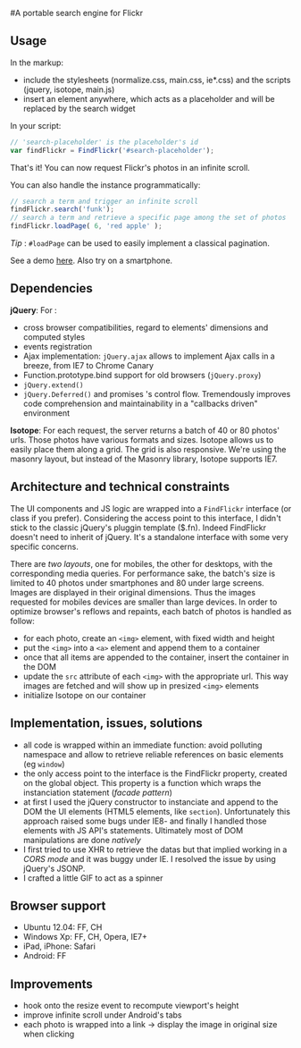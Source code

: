 #A portable search engine for Flickr


## Usage
In the markup:
  - include the stylesheets (normalize.css, main.css, ie*.css) and the scripts (jquery, isotope, main.js)
  - insert an element anywhere, which acts as a placeholder and will be replaced by the search widget

In your script:
```javascript
// 'search-placeholder' is the placeholder's id
var findFlickr = FindFlickr('#search-placeholder');
```
That's it! You can now request Flickr's photos in an infinite scroll.

You can also handle the instance programmatically:
```javascript
// search a term and trigger an infinite scroll
findFlickr.search('funk');
// search a term and retrieve a specific page among the set of photos
findFlickr.loadPage( 6, 'red apple' );
```
*Tip* : `#loadPage` can be used to easily implement a classical pagination.

See a demo [here](http://tcamp.fr/test/flickr/). Also try on a smartphone.




## Dependencies
**jQuery**:
For :
  - cross browser compatibilities, regard to elements' dimensions and computed styles
  - events registration
  - Ajax implementation: `jQuery.ajax` allows to implement Ajax calls in a breeze,
  from IE7 to Chrome Canary
  - Function.prototype.bind support for old browsers (`jQuery.proxy`)
  - `jQuery.extend()`
  - `jQuery.Deferred()` and promises 's control flow. Tremendously improves code comprehension and maintainability
  in a "callbacks driven" environment

**Isotope**:
For each request, the server returns a batch of 40 or 80 photos' urls. Those photos have various formats
and sizes. Isotope allows us to easily place them along a grid. The grid is also responsive.
We're using the masonry layout, but instead of the Masonry library, Isotope supports IE7.




## Architecture and technical constraints
The UI components and JS logic are wrapped into a `FindFlickr` interface (or class if you prefer).
Considering the access point to this interface, I didn't stick to the classic jQuery's pluggin template ($.fn).
Indeed FindFlickr doesn't need to inherit of jQuery. It's a standalone interface with some very specific
concerns.

There are *two layouts*, one for mobiles, the other for desktops, with the corresponding media queries.
For performance sake, the batch's size is limited to 40 photos under smartphones and 80 under large screens.
Images are displayed in their original dimensions. Thus the images requested for mobiles devices are smaller than
large devices.
In order to optimize browser's reflows and repaints, each batch of photos is handled as follow:
- for each photo, create an `<img>` element, with fixed width and height
- put the `<img>` into a `<a>` element and append them to a container
- once that all items are appended to the container, insert the container in the DOM
- update the `src` attribute of each `<img>` with the appropriate url. This way images
are fetched and will show up in presized `<img>` elements
- initialize Isotope on our container




## Implementation, issues, solutions

  - all code is wrapped within an immediate function: avoid polluting namespace and allow to
  retrieve reliable references on basic elements (eg `window`)
  - the only access point to the interface is the FindFlickr property, created on the global
  object. This property is a function which wraps the instanciation statement (*facade pattern*)
  - at first I used the jQuery constructor to instanciate and append to the DOM the UI elements 
  (HTML5 elements, like `section`). Unfortunately this approach raised some bugs under IE8- and finally
  I handled those elements with JS API's statements. Ultimately most of DOM manipulations are done *natively*
  - I first tried to use XHR to retrieve the datas but that implied working in a *CORS mode* and
  it was buggy under IE. I resolved the issue by using jQuery's JSONP.
  - I crafted a little GIF to act as a spinner




## Browser support
  - Ubuntu 12.04: FF, CH
  - Windows Xp: FF, CH, Opera, IE7+
  - iPad, iPhone: Safari
  - Android: FF




## Improvements
  - hook onto the resize event to recompute viewport's height
  - improve infinite scroll under Android's tabs
  - each photo is wrapped into a link -> display the image in original size when
  clicking